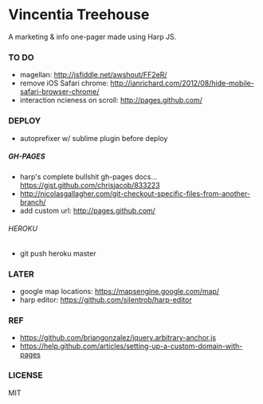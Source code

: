 Vincentia Treehouse
===================

A marketing & info one-pager made using Harp JS. 

### TO DO
- magellan: http://jsfiddle.net/awshout/FF2eR/
- remove iOS Safari chrome: http://ianrichard.com/2012/08/hide-mobile-safari-browser-chrome/
- interaction ncieness on scroll: http://pages.github.com/

### DEPLOY
- autoprefixer w/ sublime plugin before deploy
##### GH-PAGES
- harp's complete bullshit gh-pages docs… https://gist.github.com/chrisjacob/833223
- http://nicolasgallagher.com/git-checkout-specific-files-from-another-branch/
- add custom url: http://pages.github.com/
###### HEROKU
- git push heroku master

### LATER
- google map locations: https://mapsengine.google.com/map/
- harp editor: https://github.com/silentrob/harp-editor

### REF
- https://github.com/briangonzalez/jquery.arbitrary-anchor.js
- https://help.github.com/articles/setting-up-a-custom-domain-with-pages

### LICENSE
MIT
